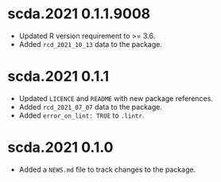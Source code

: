 # scda.2021 0.1.1.9008

* Updated R version requirement to >= 3.6.
* Added `rcd_2021_10_13` data to the package.

# scda.2021 0.1.1

* Updated `LICENCE` and `README` with new package references.
* Added `rcd_2021_07_07` data to the package.
* Added `error_on_lint: TRUE` to `.lintr`.

# scda.2021 0.1.0

* Added a `NEWS.md` file to track changes to the package.

